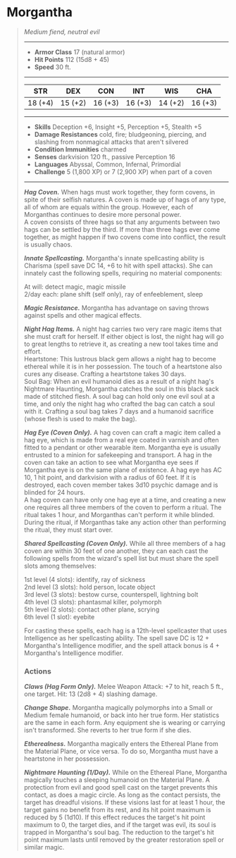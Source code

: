 # Morgantha
>*Medium fiend, neutral evil*
>___
>- **Armor Class** 17 (natural armor)
>- **Hit Points** 112 (15d8 + 45)
>- **Speed** 30 ft.
>___
>|STR|DEX|CON|INT|WIS|CHA|
>|:---:|:---:|:---:|:---:|:---:|:---:|
>|18 (+4)|15 (+2)|16 (+3)|16 (+3)|14 (+2)|16 (+3)|
>___
>- **Skills** Deception +6, Insight +5, Perception +5, Stealth +5
>- **Damage Resistances** cold, fire; bludgeoning, piercing, and slashing from nonmagical attacks that aren't silvered
>- **Condition Immunities** charmed
>- **Senses** darkvision 120 ft., passive Perception 16
>- **Languages** Abyssal, Common, Infernal, Primordial
>- **Challenge** 5 (1,800 XP) or 7 (2,900 XP) when part of a coven
>___
>***Hag Coven.*** When hags must work together, they form covens, in spite of their selfish natures. A coven is made up of hags of any type, all of whom are equals within the group. However, each of Morganthas continues to desire more personal power.  
>A coven consists of three hags so that any arguments between two hags can be settled by the third. If more than three hags ever come together, as might happen if two covens come into conflict, the result is usually chaos.  
>
>***Innate Spellcasting.*** Morgantha's innate spellcasting ability is Charisma (spell save DC 14, +6 to hit with spell attacks). She can innately cast the following spells, requiring no material components:  
>
>At will: detect magic, magic missile  
>2/day each: plane shift (self only), ray of enfeeblement, sleep  
>
>
>***Magic Resistance.*** Morgantha has advantage on saving throws against spells and other magical effects.  
>
>***Night Hag Items.*** A night hag carries two very rare magic items that she must craft for herself. If either object is lost, the night hag will go to great lengths to retrieve it, as creating a new tool takes time and effort.  
>Heartstone: This lustrous black gem allows a night hag to become ethereal while it is in her possession. The touch of a heartstone also cures any disease. Crafting a heartstone takes 30 days.  
>Soul Bag: When an evil humanoid dies as a result of a night hag's Nightmare Haunting, Morgantha catches the soul in this black sack made of stitched flesh. A soul bag can hold only one evil soul at a time, and only the night hag who crafted the bag can catch a soul with it. Crafting a soul bag takes 7 days and a humanoid sacrifice (whose flesh is used to make the bag).  
>
>***Hag Eye (Coven Only).*** A hag coven can craft a magic item called a hag eye, which is made from a real eye coated in varnish and often fitted to a pendant or other wearable item. Morgantha eye is usually entrusted to a minion for safekeeping and transport. A hag in the coven can take an action to see what Morgantha eye sees if Morgantha eye is on the same plane of existence. A hag eye has AC 10, 1 hit point, and darkvision with a radius of 60 feet. If it is destroyed, each coven member takes 3d10 psychic damage and is blinded for 24 hours.  
>A hag coven can have only one hag eye at a time, and creating a new one requires all three members of the coven to perform a ritual. The ritual takes 1 hour, and Morganthas can't perform it while blinded. During the ritual, if Morganthas take any action other than performing the ritual, they must start over.  
>
>***Shared Spellcasting (Coven Only).*** While all three members of a hag coven are within 30 feet of one another, they can each cast the following spells from the wizard's spell list but must share the spell slots among themselves:  
>
>1st level (4 slots): identify, ray of sickness  
>2nd level (3 slots): hold person, locate object  
>3rd level (3 slots): bestow curse, counterspell, lightning bolt  
>4th level (3 slots): phantasmal killer, polymorph  
>5th level (2 slots): contact other plane, scrying  
>6th level (1 slot): eyebite  
>
>For casting these spells, each hag is a 12th-level spellcaster that uses Intelligence as her spellcasting ability. The spell save DC is 12 + Morgantha's Intelligence modifier, and the spell attack bonus is 4 + Morgantha's Intelligence modifier.  
>
>
>### Actions
>***Claws (Hag Form Only).*** Melee Weapon Attack: +7 to hit, reach 5 ft., one target. Hit: 13 (2d8 + 4) slashing damage.  
>
>***Change Shape.*** Morgantha magically polymorphs into a Small or Medium female humanoid, or back into her true form. Her statistics are the same in each form. Any equipment she is wearing or carrying isn't transformed. She reverts to her true form if she dies.  
>
>***Etherealness.*** Morgantha magically enters the Ethereal Plane from the Material Plane, or vice versa. To do so, Morgantha must have a heartstone in her possession.  
>
>***Nightmare Haunting (1/Day).*** While on the Ethereal Plane, Morgantha magically touches a sleeping humanoid on the Material Plane. A protection from evil and good spell cast on the target prevents this contact, as does a magic circle. As long as the contact persists, the target has dreadful visions. If these visions last for at least 1 hour, the target gains no benefit from its rest, and its hit point maximum is reduced by 5 (1d10). If this effect reduces the target's hit point maximum to 0, the target dies, and if the target was evil, its soul is trapped in Morgantha's soul bag. The reduction to the target's hit point maximum lasts until removed by the  greater restoration spell or similar magic.